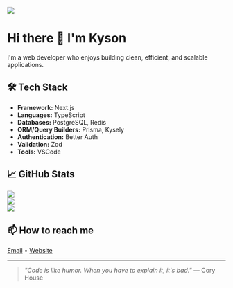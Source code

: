 ![](https://i.ibb.co/VYqC6P71/kysonbanner.png)
# Hi there 👋 I'm Kyson

I'm a web developer who enjoys building clean, efficient, and scalable applications.

## 🛠️ Tech Stack
- **Framework:** Next.js
- **Languages:** TypeScript
- **Databases:** PostgreSQL, Redis
- **ORM/Query Builders:** Prisma, Kysely
- **Authentication:** Better Auth
- **Validation:** Zod
- **Tools:** VSCode

## 📈 GitHub Stats
![](https://github-readme-stats.vercel.app/api?username=kysondev&show_icons=true&hide_title=true&theme=dark)<br/>
![](https://nirzak-streak-stats.vercel.app/?user=kysondev&theme=dark&hide_border=false)<br/>
![](https://github-readme-stats.vercel.app/api/top-langs/?username=kysondev&theme=dark&hide_border=false&include_all_commits=true&count_private=true&layout=compact)

## 📫 How to reach me
[Email](mailto:email@kyson.dev) • [Website](https://kyson.dev)

---

> *"Code is like humor. When you have to explain it, it's bad."* — Cory House
